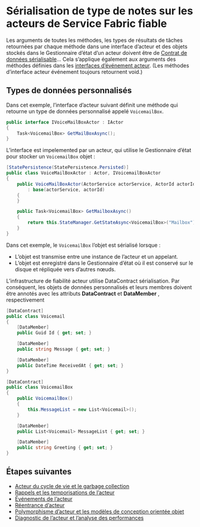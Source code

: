 <properties
   pageTitle="Sérialisation de type de notes d’acteurs fiables sur acteur | Microsoft Azure"
   description="Décrit les exigences de base pour la définition des classes sérialisables qui peuvent être utilisés pour définir les États d’acteurs fiable de tissu de Service et des interfaces"
   services="service-fabric"
   documentationCenter=".net"
   authors="vturecek"
   manager="timlt"
   editor=""/>

<tags
   ms.service="service-fabric"
   ms.devlang="dotnet"
   ms.topic="article"
   ms.tgt_pltfrm="NA"
   ms.workload="NA"
   ms.date="10/19/2016"
   ms.author="vturecek"/>

# <a name="notes-on-service-fabric-reliable-actors-type-serialization"></a>Sérialisation de type de notes sur les acteurs de Service Fabric fiable


Les arguments de toutes les méthodes, les types de résultats de tâches retournées par chaque méthode dans une interface d’acteur et des objets stockés dans le Gestionnaire d’état d’un acteur doivent être de [Contrat de données sérialisable](https://msdn.microsoft.com/library/ms731923.aspx)... Cela s’applique également aux arguments des méthodes définies dans les [interfaces d’événement acteur](service-fabric-reliable-actors-events.md#actor-events). (Les méthodes d’interface acteur événement toujours retournent void.)

## <a name="custom-data-types"></a>Types de données personnalisés

Dans cet exemple, l’interface d’acteur suivant définit une méthode qui retourne un type de données personnalisé appelé `VoicemailBox`.

```csharp
public interface IVoiceMailBoxActor : IActor
{
    Task<VoicemailBox> GetMailBoxAsync();
}
```

L’interface est impelemented par un acteur, qui utilise le Gestionnaire d’état pour stocker un `VoicemailBox` objet :

```csharp
[StatePersistence(StatePersistence.Persisted)]
public class VoiceMailBoxActor : Actor, IVoicemailBoxActor
{
    public VoiceMailBoxActor(ActorService actorService, ActorId actorId)
        : base(actorService, actorId)
    {
    }

    public Task<VoicemailBox> GetMailboxAsync()
    {
        return this.StateManager.GetStateAsync<VoicemailBox>("Mailbox");
    }
}

```

Dans cet exemple, le `VoicemailBox` l’objet est sérialisé lorsque :
 - L’objet est transmise entre une instance de l’acteur et un appelant.
 - L’objet est enregistré dans le Gestionnaire d’état où il est conservé sur le disque et répliquée vers d’autres nœuds.
 
L’infrastructure de fiabilité acteur utilise DataContract sérialisation. Par conséquent, les objets de données personnalisés et leurs membres doivent être annotés avec les attributs **DataContract** et **DataMember** , respectivement

```csharp
[DataContract]
public class Voicemail
{
    [DataMember]
    public Guid Id { get; set; }

    [DataMember]
    public string Message { get; set; }

    [DataMember]
    public DateTime ReceivedAt { get; set; }
}
```

```csharp
[DataContract]
public class VoicemailBox
{
    public VoicemailBox()
    {
        this.MessageList = new List<Voicemail>();
    }

    [DataMember]
    public List<Voicemail> MessageList { get; set; }

    [DataMember]
    public string Greeting { get; set; }
}
```

## <a name="next-steps"></a>Étapes suivantes
 - [Acteur du cycle de vie et le garbage collection](service-fabric-reliable-actors-lifecycle.md)
 - [Rappels et les temporisations de l’acteur](service-fabric-reliable-actors-timers-reminders.md)
 - [Événements de l’acteur](service-fabric-reliable-actors-events.md)
 - [Réentrance d’acteur](service-fabric-reliable-actors-reentrancy.md)
 - [Polymorphisme d’acteur et les modèles de conception orientée objet](service-fabric-reliable-actors-polymorphism.md)
 - [Diagnostic de l’acteur et l’analyse des performances](service-fabric-reliable-actors-diagnostics.md)
